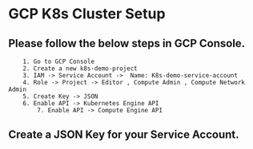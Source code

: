 # GCP K8s Cluster Setup 

## Please follow the below steps in GCP Console. 
```
	1. Go to GCP Console
	2. Create a new k8s-demo-project
	3. IAM -> Service Account ->  Name: K8s-demo-service-account
	4. Role -> Project -> Editor , Compute Admin , Compute Network Admin
	5. Create Key -> JSON
	6. Enable API -> Kubernetes Engine API
        7. Enable API -> Compute Engine API
```

## Create a JSON Key for your Service Account. 
